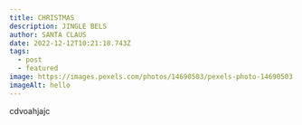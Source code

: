 ```yaml
---
title: CHRISTMAS
description: JINGLE BELS
author: SANTA CLAUS
date: 2022-12-12T10:21:18.743Z
tags:
  - post
  - featured
image: https://images.pexels.com/photos/14690503/pexels-photo-14690503.jpeg?auto=compress&cs=tinysrgb&w=600&lazy=load
imageAlt: hello
---
```

c﻿dvoahjajc